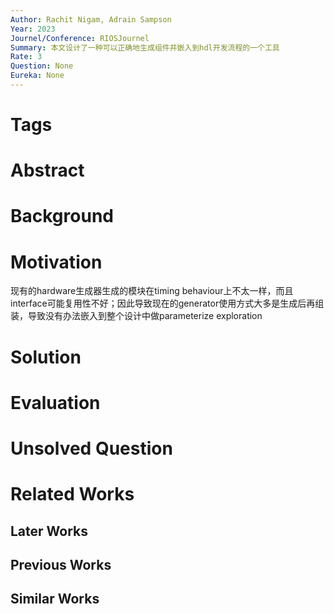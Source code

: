 ```yaml
---
Author: Rachit Nigam, Adrain Sampson
Year: 2023
Journel/Conference: RIOSJournel
Summary: 本文设计了一种可以正确地生成组件并嵌入到hdl开发流程的一个工具
Rate: 3
Question: None
Eureka: None
---
```

# Tags
# Abstract

# Background

# Motivation
现有的hardware生成器生成的模块在timing behaviour上不太一样，而且interface可能复用性不好；因此导致现在的generator使用方式大多是生成后再组装，导致没有办法嵌入到整个设计中做parameterize exploration

# Solution


# Evaluation


# Unsolved Question


# Related Works
## Later Works

## Previous Works

## Similar Works
